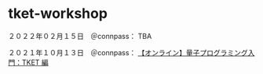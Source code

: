 # tket-workshop

２０２２年０２月１５日　＠connpass：
TBA

２０２１年１０月１３日　＠connpass：
[【オンライン】量子プログラミング入門：TKET 編](https://cambridgequantum.connpass.com/event/222493/)
